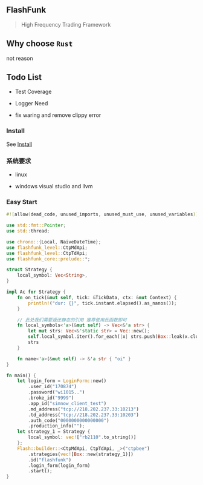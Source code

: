 ## FlashFunk 

> High Frequency Trading Framework


## Why choose `Rust`

not reason 

## Todo List
- Test Coverage

- Logger Need

-  fix waring and remove clippy error

### Install
 
See [Install](./install.md)

### 系统要求

- linux 

- windows visual studio and llvm 

### Easy Start

```rust
#![allow(dead_code, unused_imports, unused_must_use, unused_variables)]

use std::fmt::Pointer;
use std::thread;

use chrono::{Local, NaiveDateTime};
use flashfunk_level::CtpMdApi;
use flashfunk_level::CtpTdApi;
use flashfunk_core::prelude::*;

struct Strategy {
    local_symbol: Vec<String>,
}

impl Ac for Strategy {
    fn on_tick(&mut self, tick: &TickData, ctx: &mut Context) {
        println!("dur: {}", tick.instant.elapsed().as_nanos());
    }

    // 此处我们需要返还静态的引用 推荐使用此函数即可 
    fn local_symbols<'a>(&mut self) -> Vec<&'a str> { 
        let mut strs: Vec<&'static str> = Vec::new();
        self.local_symbol.iter().for_each(|x| strs.push(Box::leak(x.clone().into_boxed_str())));
        strs
    }

    fn name<'a>(&mut self) -> &'a str { "oi" }
}

fn main() {
    let login_form = LoginForm::new()
        .user_id("170874")
        .password("wi1015..")
        .broke_id("9999")
        .app_id("simnow_client_test")
        .md_address("tcp://218.202.237.33:10213")
        .td_address("tcp://218.202.237.33:10203")
        .auth_code("0000000000000000")
        .production_info("");
    let strategy_1 = Strategy {
        local_symbol: vec!["rb2110".to_string()]
    };
    Flash::builder::<CtpMdApi, CtpTdApi, _>("ctpbee")
        .strategies(vec![Box::new(strategy_1)])
        .id("flashfunk")
        .login_form(login_form)
        .start();
}

```










